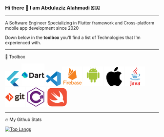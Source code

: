 ### Hi there 👋 I am Abdulaziz Alahmadi 🇸🇦

---

A Software Engineer Specializing in Flutter framework and Cross-platform mobile app development since 2020

Down below in the **toolbox** you'll find a list of Technologies that I'm experienced with.

---

🧰 Toolbox

<img src="https://github.com/devicons/devicon/blob/master/icons/flutter/flutter-original.svg" alt="Flutter logo" width="50" height="50"/> <img src="https://github.com/devicons/devicon/blob/master/icons/dart/dart-original-wordmark.svg" alt="Dart logo" width="75" height="75"/> <img src="https://github.com/devicons/devicon/blob/master/icons/vscode/vscode-original.svg" alt="VSCode logo" width="50" height="50"/> <img src="https://github.com/devicons/devicon/blob/master/icons/firebase/firebase-plain-wordmark.svg" alt="Firebase logo" width="65" height="65"/> <img src="https://github.com/devicons/devicon/blob/master/icons/android/android-original-wordmark.svg" alt="Andorid logo" width="65" height="65"/> <img src="https://github.com/devicons/devicon/blob/master/icons/apple/apple-original.svg" alt="Apple logo" width="65" height="65"/> <img src="https://github.com/devicons/devicon/blob/master/icons/java/java-original-wordmark.svg" alt="Java logo" width="65" height="65"/> <img src="https://github.com/devicons/devicon/blob/master/icons/git/git-original-wordmark.svg" alt="Git logo" width="65" height="65"/> <img src="https://github.com/devicons/devicon/blob/master/icons/csharp/csharp-line.svg" alt="C# logo" width="65" height="65"/> <img src="https://github.com/devicons/devicon/blob/master/icons/swift/swift-original.svg" alt="swift logo" width="65" height="65"/> 

---

🔥 My Github Stats

[![Top Langs](https://github-readme-stats.vercel.app/api/top-langs/?username=a7madi)](https://github.com/anuraghazra/github-readme-stats)

<!--
**a7madi/a7madi** is a ✨ _special_ ✨ repository because its `README.md` (this file) appears on your GitHub profile.

Here are some ideas to get you started:

- 🔭 I’m currently working on ...
- 🌱 I’m currently learning ...
- 👯 I’m looking to collaborate on ...
- 🤔 I’m looking for help with ...
- 💬 Ask me about ...
- 📫 How to reach me: ...
- 😄 Pronouns: ...
- ⚡ Fun fact: ...
-->
